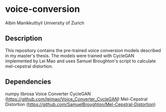 # voice-conversion

Albin Manikkuttiyil
University of Zurich

## Description
This repository contains the pre-trained voice conversion models described in my master's thesis.
The models were trained with CycleGAN implemented by Lei Mao and uses Samuel Broughton's 
script to calculate mel-cepstral distortion.

## Dependencies
numpy
librosa
Voice Converter CycleGAN (https://github.com/leimao/Voice_Converter_CycleGAN)
Mel-Cepstral Distortion (https://github.com/SamuelBroughton/Mel-Cepstral-Distortion)



